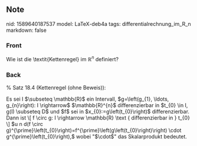 ## Note
nid: 1589640187537
model: LaTeX-deb4a
tags: differentialrechnung_im_R_n
markdown: false

### Front
Wie ist die \textit{Kettenregel} im $\mathbb{R}^n$ definiert?

### Back
% Satz 18.4 (Kettenregel (ohne Beweis)): <div>
</div><div>Es sei I $\subseteq \mathbb{R}$ ein Intervall, $g=\left(g_{1}, \ldots, g_{n}\right): I \rightarrow$ $\mathbb{R}^{n}$ differenzierbar in $t_{0} \in I, g(I) \subseteq D$ und $f$ sei in $x_{0}:=g\left(t_{0}\right)$ differenzierbar. Dann ist
\[
f \circ g: I \rightarrow \mathbb{R} \text { differenzierbar in } t_{0}
\]
$u n d(f \circ g)^{\prime}\left(t_{0}\right)=f^{\prime}\left(g\left(t_{0}\right)\right) \cdot g^{\prime}\left(t_{0}\right),$ wobei "$\cdot$" das Skalarprodukt bedeutet.</div>
